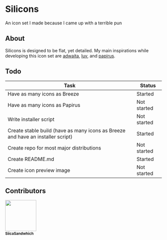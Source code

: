 # Silicons
An icon set I made because I came up with a terrible pun

## About
Silicons is designed to be flat, yet detailed. My main inspirations while developing this icon set are [adwaita](https://github.com/GNOME/adwaita-icon-theme), [luv](https://github.com/Nitrux/luv-icon-theme), and [papirus](https://github.com/PapirusDevelopmentTeam/papirus-icon-theme).

## Todo
| Task                                                                             | Status      |
|----------------------------------------------------------------------------------|-------------|
| Have as many icons as Breeze                                                   | Started     |
| Have as many icons as Papirus                                                    | Not started |
| Write installer script                                                           | Not started |
| Create stable build (have as many icons as Breeze and have an installer script) | Started     |
| Create repo for most major distributions                                         | Not started |
| Create README.md                                                                 | Started     |
| Create icon preview image                                                        | Not started |

## Contributors
[<img src="https://avatars0.githubusercontent.com/u/43558271?s=400&v=4" width="100px"/><br /><sub><b>SiicaSandwhich</b><br /></sub>](https://github.com/Silicasandwhich) 

